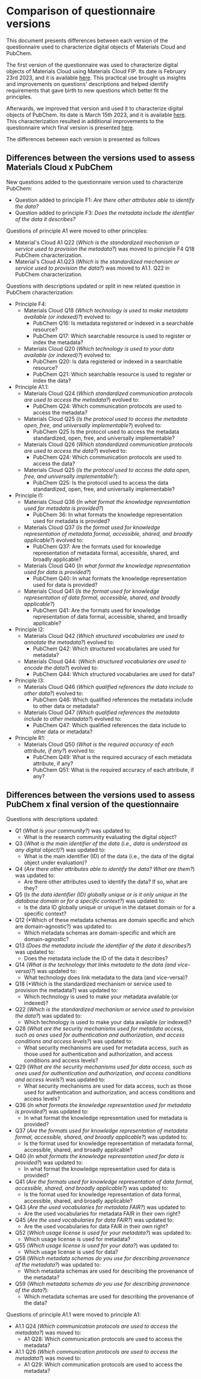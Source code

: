 # Comparison of questionnaire versions

This document presents differences between each version of the questionnaire used to characterize digital objects of Materials Cloud and PubChem.

The first version of the questionnaire was used to characterize digital objects of Materials Cloud using Materials Cloud FIP. Its date is February 23rd 2023, and it is available [here](https://github.com/leogazevedo/FAIR-questionnaire/blob/main/FAIR-characterization-of-materials-cloud.pdf). This practical use brought us insights and improvements on questions' descriptions and helped identify requirements that gave birth to new questions which better fit the principles.

Afterwards, we improved that version and used it to characterize digital objects of PubChem. Its date is March 15th 2023, and it is available [here](https://github.com/leogazevedo/FAIR-questionnaire/blob/main/FAIR-characterization-of-pubchem.pdf). This characterization resulted in additional improvements to the questionnaire which final version is presented [here](https://github.com/leogazevedo/FAIR-questionnaire/blob/main/FAIR-characterization-questionnaire.pdf).

The differences between each version is presented as follows

## Differences between the versions used to assess Materials Cloud x PubChem

New questions added to the questionnaire version used to characterize PubChem:

- Question added to principle F1: *Are there other attributes able to identify the data?*
- Question added to principle F3: *Does the metadata include the identifier of the data it describes?*

Questions of principle A1 were moved to other principles:

- Material's Cloud A1 Q22 (*Which is the standardized mechanism or service used to provision the metadata?*) was moved to principle F4  Q18 PubChem characterization.
- Material's Cloud A1.Q23 (*Which is the standardized mechanism or service used to provision the data?*) was moved to A1.1. Q22 in PubChem characterization.

Questions with descriptions updated or split in new related question in PubChem characterization:

- Principle F4:
  - Materials Cloud Q18 (*Which technology is used to make metadata available (or indexed)?*) evolved to:
    - PubChem Q16: Is metadata registered or indexed in a searchable resource?
    - PubChem Q17: Which searchable resource is used to register or index the metadata?
  - Materials Cloud Q20 (*Which technology is used to your data available (or indexed)?*) evolved to:
    - PubChem Q20: Is data registered or indexed in a searchable resource?
    - PubChem Q21: Which searchable resource is used to register or index the data?
- Principle A1.1:
  - Materials Cloud Q24 (*Which standardized communication protocols are used to access the metadata?*) evolved to:
    - PubChem Q24: Which communication protocols are used to access the metadata?
  - Materials Cloud Q25 (*Is the protocol used to access the metadata open, free, and universally implementable?*) evolved to:
    - PubChem Q25 Is the protocol used to access the metadata standardized, open, free, and universally implementable?
  - Materials Cloud Q26 (*Which standardized communication protocols are used to access the data?*) evolved to:
    - PubChem Q24: Which communication protocols are used to access the data?
  - Materials Cloud Q25 (*Is the protocol used to access the data open, free, and universally implementable?*):
    - PubChem Q25: Is the protocol used to access the data standardized, open, free, and universally implementable?
- Principle I1:
  - Materials Cloud Q36 (*In what format the knowledge representation used for metadata is provided?*)
    - PubChem 36: In what formats the knowledge representation used for metadata is provided?
  - Materials Cloud Q37 (*Is the format used for knowledge representation of metadata formal, accessible, shared, and broadly applicable?*) evolved to:
    - PubChem Q37: Are the formats used for knowledge representation of metadata formal, accessible, shared, and broadly applicable?
  - Materials Cloud Q40 (*In what format the knowledge representation used for data is provided?*)
    - PubChem Q40: In what formats the knowledge representation used for data is provided?
  - Materials Cloud Q41 (*Is the format used for knowledge representation of data formal, accessible, shared, and broadly applicable?*)
    - PubChem Q41: Are the formats used for knowledge representation of data formal, accessible, shared, and broadly applicable?
- Principle I2:
  - Materials Cloud Q42 (*Which structured vocabularies are used to annotate the metadata?*) evolved to:
    - PubChem Q42: Which structured vocabularies are used for metadata?
  - Materials Cloud Q44: (*Which structured vocabularies are used to encode the data?*) evolved to:
    - PubChem Q44: Which structured vocabularies are used for data?
- Principle I3:
  - Materials Cloud Q46 (*Which qualified references the data include to other data?*) evolved to:
    - PubChem Q46: Which qualified references the metadata include to other data or metadata?
  - Materials Cloud Q47 (*Which qualified references the metadata include to other metadata?*) evolved to:
    - PubChem Q47: Which qualified references the data include to other data or metadata?
- Principle R1:
  - Materials Cloud Q50 (*What is the required accuracy of each attribute, if any?*) evolved to:
    - PubChem Q49: What is the required accuracy of each metadata attribute, if any?
    - PubChem Q51: What is the required accuracy of each attribute, if any?

## Differences between the versions used to assess PubChem x final version of the questionnaire

Questions with descriptions updated:

- Q1 (*What is your community?*) was updated to:
  - What is the research community evaluating the digital object?
- Q3 (*What is the main identifier of the data (i.e., data is understood as any digital object)?*) was updated to:
  - What is the main identifier (ID) of the data (i.e., the data of the digital object under evaluation)?
- Q4 (*Are there other attributes able to identify the data? What are them?*) was updated to:
  - Are there other attributes used to identify the data? If so, what are they?
- Q5 (*Is the data identifier (ID) globally unique or is it only unique in the database domain or for a specific context?*) was updated to: 
  - Is the data ID globally unique or unique in the dataset domain or for a specific context?
- Q12 (*Which of these metadata schemas are domain specific and which are domain-agnostic?) was updated to:
  - Which metadata schemas are domain-specific and which are domain-agnostic?
- Q13 (*Does the metadata include the identifier of the data it describes?*) was updated to:
  - Does the metadata include the ID of the data it describes?
- Q14 (*What is the technology that links metadata to the data (and vice-versa)?*) was updated to:
  - What technology does link metadata to the data (and vice-versa)?
- Q18 (*Which is the standardized mechanism or service used to provision the metadata?) was updated to:
  - Which technology is used to make your metadata available (or indexed)?
- Q22 (*Which is the standardized mechanism or service used to provision the data?*) was updated to:
  - Which technology is used to make your data available (or indexed)?
- Q28 (*What are the security mechanisms used for metadata access, such as ones used for authentication and authorization, and access conditions and access levels?*) was updated to:
  - What security mechanisms are used for metadata access, such as those used for authentication and authorization, and access conditions and access levels?
- Q29 (*What are the security mechanisms used for data access, such as ones used for authentication and authorization, and access conditions and access levels?*) was updated to:
  - What security mechanisms are used for data access, such as those used for authentication and authorization, and access conditions and access levels?
- Q36 (*In what formats the knowledge representation used for metadata is provided?*) was updated to:
  - In what format the knowledge representation used for metadata is provided?
- Q37 (*Are the formats used for knowledge representation of metadata formal, accessible, shared, and broadly applicable?*) was updated to:
  - Is the format used for knowledge representation of metadata formal, accessible, shared, and broadly applicable?
- Q40 (*In what formats the knowledge representation used for data is provided?*) was updated to:
  - In what format the knowledge representation used for data is provided?
- Q41 (*Are the formats used for knowledge representation of data formal, accessible, shared, and broadly applicable?*) was updated to:
  - Is the format used for knowledge representation of data formal, accessible, shared, and broadly applicable?
- Q43 (*Are the used vocabularies for metadata FAIR?*) was updated to:
  - Are the used vocabularies for metadata FAIR in their own right?
- Q45 (*Are the used vocabularies for data FAIR?*) was updated to:
  - Are the used vocabularies for data FAIR in their own right?
- Q52 (*Which usage license is used for your metadata?*) was updated to:
  - Which usage license is used for metadata?
- Q55 (*Which usage license is used for your data?*) was updated to:
  - Which usage license is used for data?
- Q58 (*Which metadata schemas do you use for describing provenance of the metadata?*) was updated to:
  - Which metadata schemas are used for describing the provenance of the metadata?
- Q59 (*Which metadata schemas do you use for describing provenance of the data?*):
  - Which metadata schemas are used for describing the provenance of the data?

Questions of principle A1.1 were moved to principle A1:

- A1.1 Q24 (*Which communication protocols are used to access the metadata?*) was moved to:
  - A1 Q28: Which communication protocols are used to access the metadata?
- A1.1 Q26 (*Which communication protocols are used to access the metadata?*) was moved to:
  - A1 Q29: Which communication protocols are used to access the metadata?
